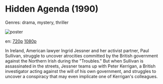 # Hidden Agenda (1990)

Genres: drama, mystery, thriller

![poster](http://image.tmdb.org/t/p/w500/8tAYROElu2H8nDsY8Ek21fmdstS.jpg)

en:
  [720p](magnet:?xt=urn:btih:53e93defbb313cdbd69fbff0ac7cd66367378401&dn=Hidden+Agenda+(1990)&tr=udp%3A%2F%2Ftracker.yify-torrents.com%2Fannounce&tr=udp%3A%2F%2Fopen.demonii.com%3A1337&tr=udp%3A%2F%2Fexodus.desync.com%3A6969&tr=udp%3A%2F%2Ftracker.istole.it%3A80&tr=udp%3A%2F%2Ftracker.publicbt.com%3A80&tr=udp%3A%2F%2Ftracker.openbittorrent.com%3A80&tr=udp%3A%2F%2Ftracker.leechers-paradise.org%3A6969&tr=udp%3A%2F%2F9.rarbg.com%3A2710&tr=udp%3A%2F%2Fp4p.arenabg.ch%3A1337&tr=udp%3A%2F%2Fp4p.arenabg.com%3A1337&tr=udp%3A%2F%2Ftracker.coppersurfer.tk%3A6969)
  [1080p](magnet:?xt=urn:btih:50789bf160bd2d0960657529e64c6286384f1c98&dn=Hidden+Agenda+%281990%29+1080p+BrRip+x264+-+YIFY&tr=udp%3A%2F%2Ftracker.openbittorrent.com%3A80%2Fannounce&tr=udp%3A%2F%2Fglotorrents.pw%3A6969%2Fannounce&tr=udp%3A%2F%2Ftracker.openbittorrent.com%3A80%2Fannounce&tr=udp%3A%2F%2Ftracker.opentrackr.org%3A1337%2Fannounce&tr=udp%3A%2F%2Fzer0day.to%3A1337%2Fannounce&tr=udp%3A%2F%2Ftracker.coppersurfer.tk%3A6969%2Fannounce)
  


In Ireland, American lawyer Ingrid Jessner and her activist partner, Paul Sullivan, struggle to uncover atrocities committed by the British government against the Northern Irish during the "Troubles." But when Sullivan is assassinated in the streets, Jessner teams up with Peter Kerrigan, a British investigator acting against the will of his own government, and struggles to uncover a conspiracy that may even implicate one of Kerrigan's colleagues.
